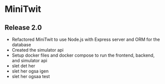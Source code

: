 # MiniTwit

Release 2.0
-----------
* Refactored MiniTwit to use Node.js with Express server and ORM for the database
* Created the simulator api
* Setup docker files and docker compose to run the frontend, backend, and simulator api
* slet det her
* slet her ogsa igen
* slet her ogsaa
test
